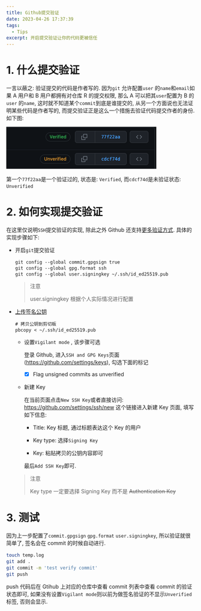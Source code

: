 ```yaml
---
title: Github提交验证
date: 2023-04-26 17:37:39
tags:
  - Tips
excerpt: 开启提交验证让你的代码更被信任
---
```


# 1. 什么提交验证

一言以蔽之: 验证提交的代码是作者写的. 因为`git` 允许配置`user` 的`name`和`email`如果 A 用户和 B 用户都拥有对仓库 R 的提交权限, 那么 A 可以把其`user`配置为 B 的`user` 的`name`, 这时就不知道某个`commit`到底是谁提交的, 从另一个方面说也无法证明某些代码是作者写的, 而提交验证正是这么一个措施去验证代码提交作者的身份. 如下图:

![image-20230426170220144](https://raw.githubusercontent.com/nnsay/gist/main/imgimage-20230426170220144.png)

第一个`77f22aa`是一个验证过的, 状态是: `Verified`, 而`cdcf74d`是未验证状态: `Unverified`

# 2. 如何实现提交验证

在这里仅说明`SSH`提交验证的实现, 除此之外 Github 还支持[更多验证方式](https://docs.github.com/zh/authentication/managing-commit-signature-verification/about-commit-signature-verification). 具体的实现步骤如下:

- 开启`git`提交验证

  ```
  git config --global commit.gpgsign true
  git config --global gpg.format ssh
  git config --global user.signingkey ~/.ssh/id_ed25519.pub
  ```

  > 注意
  >
  > user.signingkey 根据个人实际情况进行配置

- [上传签名公钥](https://docs.github.com/zh/authentication/connecting-to-github-with-ssh/adding-a-new-ssh-key-to-your-github-account)

  ```
  # 拷贝公钥到剪切板
  pbcopy < ~/.ssh/id_ed25519.pub
  ```

  - 设置`Vigilant mode` , 该步骤可选

    登录 Github, 进入`SSH and GPG Keys`页面(https://github.com/settings/keys), 勾选下面的标记

    - [x] Flag unsigned commits as unverified

  - 新建 Key

    在当前页面点击`New SSH Key`或者直接访问: https://github.com/settings/ssh/new 这个链接进入新建 Key 页面, 填写如下信息:

    - Title: Key 标题, 通过标题表达这个 Key 的用户

    - Key type: 选择`Signing Key`

    - Key: 粘贴拷贝的公钥内容即可

    最后`Add SSH Key`即可.

  > 注意
  >
  > Key type 一定要选择 Signing Key 而不是 ~~Authentication Key~~

# 3. 测试

因为上一步配置了`commit.gpgsign` `gpg.format` `user.signingkey`, 所以验证就很简单了, 签名会在 commit 的时候自动进行.

```bash
touch temp.log
git add .
git commit -m 'test verify commit'
git push
```

push 代码后在 Gtihub 上对应的仓库中查看 commit 列表中查看 commit 的验证状态即可, 如果没有设置`Vigilant mode`则以前为做签名验证的不显示`Unverified`标签, 否则会显示.
